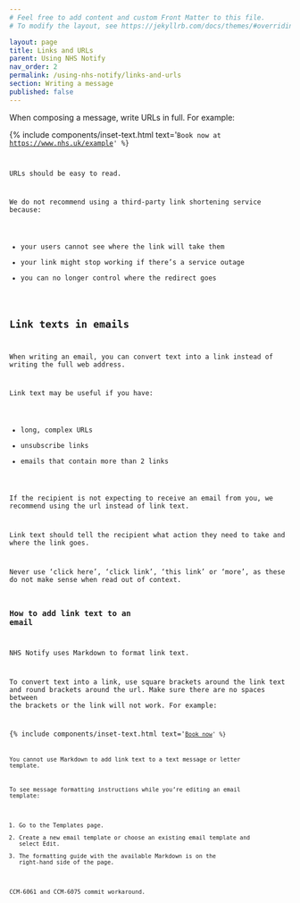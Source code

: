 ```yaml
---
# Feel free to add content and custom Front Matter to this file.
# To modify the layout, see https://jekyllrb.com/docs/themes/#overriding-theme-defaults

layout: page
title: Links and URLs
parent: Using NHS Notify
nav_order: 2
permalink: /using-nhs-notify/links-and-urls
section: Writing a message
published: false
---
```


When composing a message, write URLs in full. For example:

{% include components/inset-text.html
    text='<code>Book now at https://www.nhs.uk/example'
%}

URLs should be easy to read.

We do not recommend using a third-party link shortening service because:

- your users cannot see where the link will take them
- your link might stop working if there’s a service outage
- you can no longer control where the redirect goes

## Link texts in emails

When writing an email, you can convert text into a link instead of writing the full web address.

Link text may be useful if you have:

- long, complex URLs
- unsubscribe links
- emails that contain more than 2 links

If the recipient is not expecting to receive an email from you, we recommend using the url instead of link text.

Link text should tell the recipient what action they need to take and where the link goes.

Never use ‘click here’, ‘click link’, ‘this link’ or ‘more’, as these do not make sense when read out of context.

### How to add link text to an email

NHS Notify uses Markdown to format link text.

To convert text into a link, use square brackets around the link text and round brackets around the url. Make sure there are no spaces between the brackets or the link will not work. For example:

{% include components/inset-text.html
    text='<code>[Book now](https://www.nhs.uk/example)'
%}

You cannot use Markdown to add link text to a text message or letter template.

To see message formatting instructions while you’re editing an email template:

1. Go to the Templates page.
2. Create a new email template or choose an existing email template and select Edit.
3. The formatting guide with the available Markdown is on the right-hand side of the page.

CCM-6061 and CCM-6075 commit workaround.
